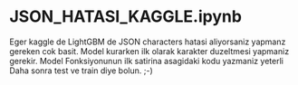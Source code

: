 # JSON_HATASI_KAGGLE.ipynb
Eger kaggle de LightGBM de JSON characters hatasi aliyorsaniz yapmanz gereken cok basit. Model kurarken ilk olarak karakter duzeltmesi yapmaniz gerekir. Model Fonksiyonunun ilk satirina asagidaki kodu yazmaniz yeterli  Daha sonra test ve train diye bolun. ;-)
